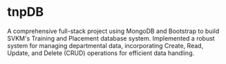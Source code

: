 # tnpDB
A comprehensive full-stack project using MongoDB and Bootstrap to build SVKM's Training and Placement database system. Implemented a robust system for managing departmental data, incorporating Create, Read, Update, and Delete (CRUD) operations for efficient data handling.
